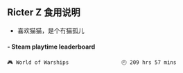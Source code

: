 ## Ricter Z 食用说明
- 喜欢猫猫，是个冇猫孤儿

<!-- steam-box start -->
#### - Steam playtime leaderboard
```text
🎮 World of Warships                 🕘 209 hrs 57 mins
```
<!-- Powered by https://github.com/YouEclipse/steam-box . -->
<!-- steam-box end -->
